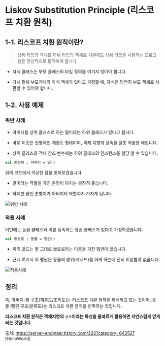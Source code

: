 # **Liskov Substitution Principle (리스코프 치환 원칙)**

## 1-1. 리스코프 치환 원칙이란?

> 상위 타입의 객체를 하위 타입의 객체로 치환해도 상위 타입을 사용하는 프로그램은 정상적으로 동작해야 합니다.

- 자식 클래스는 부모 클래스의 타입 정의를 어기지 않아야 합니다. 

- 다시 말해 부모객체와 자식 객체가 있다고 가정할 때, 자식은 당연히 부모 객체로 치환할 수 있어야 합니다. 

## 1-2. 사용 예제

### 위반  사례

- 아버지를 상위 클래스로 하는 딸이라는 하위 클래스가 있다고 합시다. 

- 바로 이것은 전형적인 계층도 형태이며, 객체 지향의 상속을 잘못 적용한 예입니다. 

- 상위 클래스의 객체 참조 변수에는 하위 클래스의 인스턴스를 할당 할 수 있습니다.

```kotlin
val 춘향이 : 아버지 = 딸()
```

위의 코드에서 이상한 점을 찾아보겠습니다. 

- 딸이라는 역할을 가진 춘향이 까지는 굉장히 좋습니다. 

- 하지만 딸인 춘향이가 아버지의 역할까지 가지게 됩니다. 

![위반 사례](https://img1.daumcdn.net/thumb/R1280x0/?scode=mtistory2&fname=http%3A%2F%2Fcfile21.uf.tistory.com%2Fimage%2F23236B3E5698577D0ADB64)

### 적용 사례

이번에는 동물 클래스와 이를 상속하는 펭귄 클래스가 있다고 가정하겠습니다. 

```kotlin
val 뽀로로 : 동물 = 펭귄()
```

- 위의 코드는 말 그대로 뽀로로라는 이름을 가진 펭귄이 있습니다. 

- 근데 여기서 이 펭귄은 동물의 행위(메서드)를 하게 하는데 전혀 이상함이 없습니다. 

![적용사레](https://img1.daumcdn.net/thumb/R1280x0/?scode=mtistory2&fname=http%3A%2F%2Fcfile22.uf.tistory.com%2Fimage%2F2730AF3E5698577E343B8D)


## 정리

즉, 아버지-딸 구조(계층도/조직도)는 리스코프 치환 원칙을 위배하고 있는 것이며, 동물-펭귄 구조(분류도)는 리스코프 치환 원칙을 만족하는 것입니다.

**리스코프 치환 원칙은 객체지향의** `상속`**이라는 특성을 올바르게 활용하면 자연스럽게 얻게 되는 것입니다.**

출처: https://server-engineer.tistory.com/226?category=643527 [HelloWorld]